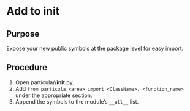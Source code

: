 # Add to __init__

## Purpose

Expose your new public symbols at the package level for easy import.

## Procedure

1. Open particula/<area>/__init__.py.
2. Add `from particula.<area> import <ClassName>, <function_name>` under the appropriate section.
3. Append the symbols to the module’s `__all__` list.

